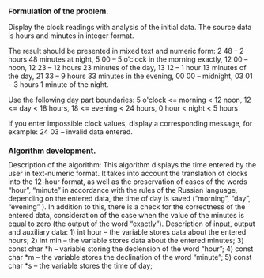 <h1 style = "font-size: 15;">Formulation of the problem. </h1>

Display the clock readings with analysis of the initial data.
The source data is hours and minutes in integer format.

The result should be presented in mixed text and numeric form:
2 48 – 2 hours 48 minutes at night,
5 00 – 5 o’clock in the morning exactly,
12 00 – noon,
12 23 – 12 hours 23 minutes of the day,
13 12 – 1 hour 13 minutes of the day,
21 33 – 9 hours 33 minutes in the evening,
00 00 – midnight,
03 01 – 3 hours 1 minute of the night.

Use the following day part boundaries:
5 o'clock <= morning < 12 noon,
12 <= day < 18 hours,
18 <= evening < 24 hours,
0 hour < night < 5 hours

If you enter impossible clock values, display a corresponding message, for example:
24 03 – invalid data entered.










<h1 style = "font-size: 15;">Algorithm development.</h1>
Description of the algorithm:
This algorithm displays the time entered by the user in text-numeric format. It takes into account the translation of clocks into the 12-hour format, as well as the preservation of cases of the words “hour”, “minute” in accordance with the rules of the Russian language, depending on the entered data, the time of day is saved (“morning”, “day”, “evening” ). In addition to this, there is a check for the correctness of the entered data, consideration of the case when the value of the minutes is equal to zero (the output of the word “exactly”).
Description of input, output and auxiliary data:
1) int hour – the variable stores data about the entered hours;
2) int min – the variable stores data about the entered minutes;
3) const char *h – variable storing the declension of the word “hour”;
4) const char *m – the variable stores the declination of the word “minute”;
5) const char *s – the variable stores the time of day;
